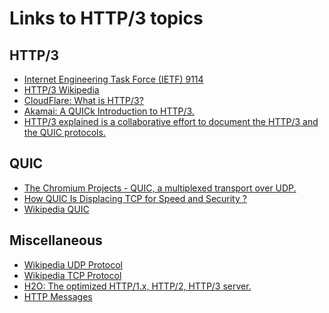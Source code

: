 <div>
    <h1>
        Links to HTTP/3 topics
    </h1>
    <div>
        <h2>HTTP/3</h2>
        <ul>
            <div>
                <div>
                    <li>
                        <a href="https://datatracker.ietf.org/doc/html/rfc9114">Internet Engineering Task Force (IETF) 9114</a> 
                    </li>
                </div>
                <div>
                    <li>
                        <a href="https://en.wikipedia.org/wiki/HTTP/3">HTTP/3 Wikipedia</a>
                    </li>
                </div>
                <div>
                    <li>
                        <a href="https://www.cloudflare.com/learning/performance/what-is-http3/">CloudFlare: What is HTTP/3?</a>
                    </li>
                </div>
                <div>
                    <li>
                        <a href="https://www.akamai.com/blog/developers/a-quick-introduction-http3">Akamai: A QUICk Introduction to HTTP/3.</a>
                    </li>
                </div>
                <div>
                    <li>
                        <a href="https://http3-explained.haxx.se">HTTP/3 explained is a collaborative effort to document the HTTP/3 and the QUIC protocols.</a>
                    </li>
                </div>                                 
            </div>
        </ul>
    </div>
    <div>
        <h2>QUIC</h2>
        <ul>
            <div>
                <li>
                    <a href="https://www.chromium.org/quic/">The Chromium Projects - QUIC, a multiplexed transport over UDP.</a>
                </li>
            </div>
            <div>
                <li>
                    <a href="https://engineeringatscale.substack.com/p/how-quic-is-displacing-tcp-for-speed">How QUIC Is Displacing TCP for Speed and Security ?</a>
                </li>
            </div>             
            <div>
                <li>
                    <a href="https://en.wikipedia.org/wiki/QUIC">Wikipedia QUIC</a>
                </li>
            </div>
        </ul>       
    </div>
    <div>
       <h2>Miscellaneous</h2>
        <ul>
            <div>
                <li>
                    <a href="https://en.wikipedia.org/wiki/User_Datagram_Protocol">Wikipedia UDP Protocol</a>
                </li>
            </div>
            <div>
                <li>
                    <a href="https://en.wikipedia.org/wiki/Transmission_Control_Protocol">Wikipedia TCP Protocol</a>
                </li>
            </div>
            <div>
                <li>
                    <a href="https://h2o.examp1e.net/configure/http3_directives.html">H2O: The optimized HTTP/1.x, HTTP/2, HTTP/3 server.</a>
                </li>
            </div>
            <div>
                <li>
                    <a href="https://developer.mozilla.org/en-US/docs/Web/HTTP/Messages">HTTP Messages</a>
                </li>
            </div>
        </ul>
    </div>
</div>
